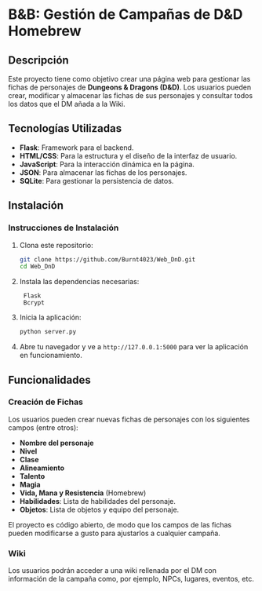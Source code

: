 # B&B: Gestión de Campañas de D&D Homebrew

## Descripción
Este proyecto tiene como objetivo crear una página web para gestionar las fichas de personajes de **Dungeons & Dragons (D&D)**. Los usuarios pueden crear, modificar y almacenar las fichas de sus personajes y consultar todos los datos que el DM añada a la Wiki.

## Tecnologías Utilizadas
- **Flask**: Framework para el backend.
- **HTML/CSS**: Para la estructura y el diseño de la interfaz de usuario.
- **JavaScript**: Para la interacción dinámica en la página.
- **JSON**: Para almacenar las fichas de los personajes.
- **SQLite**: Para gestionar la persistencia de datos.

## Instalación

### Instrucciones de Instalación
1. Clona este repositorio:
    ```bash
    git clone https://github.com/Burnt4023/Web_DnD.git
    cd Web_DnD
    ```

2. Instala las dependencias necesarias:
   ```
    Flask
    Bcrypt
   ```
4. Inicia la aplicación:
    ```bash
    python server.py
    ```

5. Abre tu navegador y ve a `http://127.0.0.1:5000` para ver la aplicación en funcionamiento.

## Funcionalidades

### Creación de Fichas
Los usuarios pueden crear nuevas fichas de personajes con los siguientes campos (entre otros):
- **Nombre del personaje**
- **Nivel**
- **Clase**
- **Alineamiento**
- **Talento**
- **Magia**
- **Vida, Mana y Resistencia** (Homebrew)
- **Habilidades**: Lista de habilidades del personaje.
- **Objetos**: Lista de objetos y equipo del personaje.

El proyecto es código abierto, de modo que los campos de las fichas pueden modificarse a gusto para ajustarlos a cualquier campaña.
### Wiki
Los usuarios podrán acceder a una wiki rellenada por el DM con información de la campaña como, por ejemplo, NPCs, lugares, eventos, etc.
